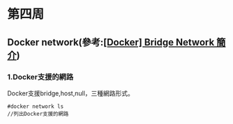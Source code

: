# 第四周
## Docker network(參考:[[Docker] Bridge Network 簡介](https://godleon.github.io/blog/Docker/docker-network-bridge/))
### 1.Docker支援的網路
Docker支援bridge,host,null，三種網路形式。
```
#docker network ls
//列出Docker支援的網路
```
###